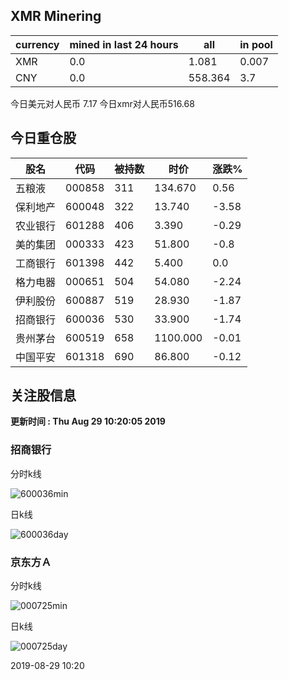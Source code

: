 ## XMR Minering

|currency|mined in last 24 hours|all|in pool|
|---|---|---|---|
|XMR|0.0|1.081|0.007|
|CNY|0.0|558.364|3.7|

今日美元对人民币 7.17	今日xmr对人民币516.68


## 今日重仓股 

|股名|代码|被持数|时价|涨跌%|
|---|---|---|---|---|
|五粮液|000858|311|134.670|0.56|
|保利地产|600048|322|13.740|-3.58|
|农业银行|601288|406|3.390|-0.29|
|美的集团|000333|423|51.800|-0.8|
|工商银行|601398|442|5.400|0.0|
|格力电器|000651|504|54.080|-2.24|
|伊利股份|600887|519|28.930|-1.87|
|招商银行|600036|530|33.900|-1.74|
|贵州茅台|600519|658|1100.000|-0.01|
|中国平安|601318|690|86.800|-0.12|

## 关注股信息
**更新时间 : Thu Aug 29 10:20:05 2019**
### 招商银行 
分时k线

![600036min](http://image.sinajs.cn/newchart/min/n/sh600036.gif)

日k线

![600036day](http://image.sinajs.cn/newchart/daily/n/sh600036.gif)

### 京东方Ａ 
分时k线

![000725min](http://image.sinajs.cn/newchart/min/n/sz000725.gif)

日k线

![000725day](http://image.sinajs.cn/newchart/daily/n/sz000725.gif)

2019-08-29 10:20
